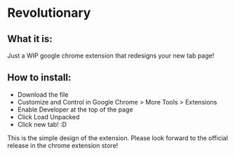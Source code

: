# Revolutionary

## What it is:
Just a WIP google chrome extension that redesigns your new tab page!

## How to install:
- Download the file
- Customize and Control in Google Chrome > More Tools > Extensions
- Enable Developer at the top of the page
- Click Load Unpacked
- Click new tab! :D

This is the simple design of the extension. Please look forward to the official release in the chrome extension store!
